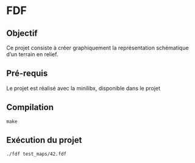 # FDF

## Objectif
Ce projet consiste à créer graphiquement la représentation schématique d’un
terrain en relief.

## Pré-requis
Le projet est réalisé avec la minilibx, disponible dans le projet

## Compilation
```
make
```

## Exécution du projet
```
./fdf test_maps/42.fdf
```

